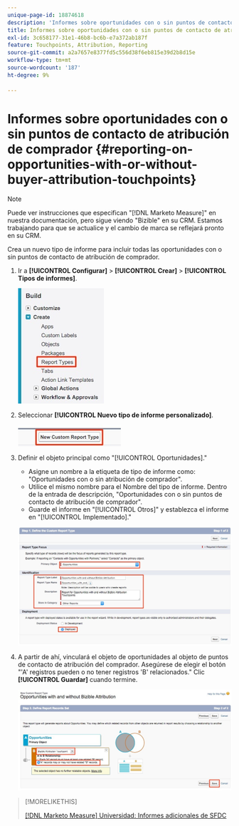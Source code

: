 ```yaml
---
unique-page-id: 18874618
description: 'Informes sobre oportunidades con o sin puntos de contacto de atribución de comprador: [!DNL Marketo Measure] - Documentación del producto'
title: Informes sobre oportunidades con o sin puntos de contacto de atribución de comprador
exl-id: 3c658177-31e1-46b8-bc6b-e7a372ab187f
feature: Touchpoints, Attribution, Reporting
source-git-commit: a2a7657e8377fd5c556d38f6eb815e39d2b8d15e
workflow-type: tm+mt
source-wordcount: '187'
ht-degree: 9%

---
```


# Informes sobre oportunidades con o sin puntos de contacto de atribución de comprador {#reporting-on-opportunities-with-or-without-buyer-attribution-touchpoints}

>[!NOTE]
>
>Puede ver instrucciones que especifican &quot;[!DNL Marketo Measure]&quot; en nuestra documentación, pero sigue viendo &quot;Bizible&quot; en su CRM. Estamos trabajando para que se actualice y el cambio de marca se reflejará pronto en su CRM.

Crea un nuevo tipo de informe para incluir todas las oportunidades con o sin puntos de contacto de atribución de comprador.

1. Ir a **[!UICONTROL Configurar]** > **[!UICONTROL Crear]** > **[!UICONTROL Tipos de informes]**.

   ![](assets/1-1.jpg)

1. Seleccionar **[!UICONTROL Nuevo tipo de informe personalizado]**.

   ![](assets/2-1.jpg)

1. Definir el objeto principal como &quot;[!UICONTROL Oportunidades].&quot;

   * Asigne un nombre a la etiqueta de tipo de informe como: &quot;Oportunidades con o sin atribución de comprador&quot;.
   * Utilice el mismo nombre para el Nombre del tipo de informe. Dentro de la entrada de descripción, &quot;Oportunidades con o sin puntos de contacto de atribución de comprador&quot;.
   * Guarde el informe en &quot;[!UICONTROL Otros]&quot; y establezca el informe en &quot;[!UICONTROL Implementado].&quot;

   ![](assets/3-1.jpg)

1. A partir de ahí, vinculará el objeto de oportunidades al objeto de puntos de contacto de atribución del comprador. Asegúrese de elegir el botón &quot;&#39;A&#39; registros pueden o no tener registros &#39;B&#39; relacionados.&quot; Clic **[!UICONTROL Guardar]** cuando termine.

   ![](assets/4-1.jpg)

>[!MORELIKETHIS]
>
>[[!DNL Marketo Measure] Universidad: Informes adicionales de SFDC](https://universityonline.marketo.com/courses/bizible-fundamentals-bizible-102/#/page/5c5cb68dfb384d0c9fb96cd0)
